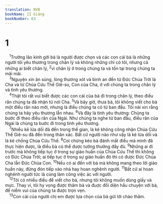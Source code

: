 ```yaml
---
translation: NVB
bookName: II Giăng 
bookNumber: 63
---
```


<div class="title"><h1>1</h1></div>
<span class="verse 2gi_1_1"> <sup>1</sup>Trưởng lão kính gởi bà là người được chọn và các con cái bà là những người tôi yêu thương trong chân lý và không những chỉ có tôi, nhưng cả những ai biết chân lý, </span>
<span class="verse 2gi_1_2"><sup>2</sup>vì chân lý ở trong chúng ta và tồn tại trong chúng ta mãi mãi. <br/></span>
<span class="verse 2gi_1_3"> <sup>3</sup>Nguyện xin ân sủng, lòng thương xót và bình an đến từ Đức Chúa Trời là Cha và từ Chúa Cứu Thế Giê-su, Con của Cha, ở với chúng ta trong chân lý và tình yêu thương. <br/></span>
<span class="verse 2gi_1_4"> <sup>4</sup>Thật tôi rất vui biết được các con cái của bà đi trong chân lý, theo điều răn chúng ta đã nhận từ nơi Cha. </span>
<span class="verse 2gi_1_5"><sup>5</sup>Và bây giờ, thưa bà, tôi không viết cho bà một điều răn nào mới, nhưng là điều chúng ta có từ ban đầu. Tôi nài xin rằng chúng ta hãy yêu thương lẫn nhau. </span>
<span class="verse 2gi_1_6"><sup>6</sup>Và đây là tình yêu thương: Chúng ta bước đi theo điều răn của Ngài. Như chúng ta nghe từ ban đầu, điều răn của Ngài là chúng ta bước đi trong tình yêu thương. <br/></span>
<span class="verse 2gi_1_7"> <sup>7</sup>Nhiều kẻ lừa dối đã đến trong thế gian, là kẻ không công nhận Chúa Cứu Thế Giê-su đã đến trong thân xác. Bất cứ người nào như vậy là kẻ lừa dối và là kẻ chống Chúa Cứu Thế. </span>
<span class="verse 2gi_1_8"><sup>8</sup>Coi chừng kẻo bà đánh mất điều mà mình đã thực hiện được, là điều bà có thể được tưởng thưởng đầy đủ. </span>
<span class="verse 2gi_1_9"><sup>9</sup>Những ai đi trước mà không tiếp tục ở trong sự giáo huấn của Chúa Cứu Thế thì không có Đức Chúa Trời; ai tiếp tục ở trong sự giáo huấn đó thì có được Đức Chúa Cha lẫn Đức Chúa Con. </span>
<span class="verse 2gi_1_10"><sup>10</sup>Nếu có ai đến với bà mà không mang theo lời giáo huấn này, đừng đón tiếp vào nhà hay hoan nghênh người. </span>
<span class="verse 2gi_1_11"><sup>11</sup>Bất cứ ai hoan nghênh người tức là cùng làm công việc ác với người. <br/></span>
<span class="verse 2gi_1_12"> <sup>12</sup>Tôi có nhiều điều để viết cho bà, nhưng tôi không muốn dùng giấy và mực. Thay vì, tôi hy vọng được thăm bà và đuợc đối diện hầu chuyện với bà, để niềm vui của chúng ta được trọn vẹn. <br/></span>
<span class="verse 2gi_1_13"> <sup>13</sup>Con cái của người chị em được lựa chọn của bà gửi lời chào thăm. <br/></span>
